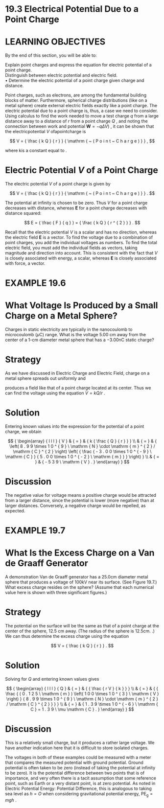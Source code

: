 # 19.3 Electrical Potential Due to a Point Charge

# LEARNING OBJECTIVES

By the end of this section, you will be able to:

Explain point charges and express the equation for electric potential of a point charge.   
Distinguish between electric potential and electric field.   
• Determine the electric potential of a point charge given charge and distance.

Point charges, such as electrons, are among the fundamental building blocks of matter. Furthermore, spherical charge distributions (like on a metal sphere) create external electric fields exactly like a point charge. The electric potential due to a point charge is, thus, a case we need to consider. Using calculus to find the work needed to move a test charge $q$ from a large distance away to a distance of $r$ from a point charge $Q$ , and noting the connection between work and potential $\mathbf { \boldsymbol { W } } = - q \Delta V )$ , it can be shown that the electricpotential $V$ ofapointcharge is

$$
V = { \frac { k Q } { r } } { \mathrm { ~ ( P o i n t ~ C h a r g e ) } } ,
$$

where kis a constant equal to .

# Electric Potential $V$ of a Point Charge

The electric potential $V$ of a point charge is given by

$$
V = { \frac { k Q } { r } } { \mathrm { ~ ( P o i n t ~ C h a r g e ) } } .
$$

The potential at infinity is chosen to be zero. Thus $V$ for a point charge decreases with distance, whereas $\mathbf { E }$ for a point charge decreases with distance squared:

$$
E = { \frac { F } { q } } = { \frac { k Q } { r ^ { 2 } } } .
$$

Recall that the electric potential $V$ is a scalar and has no direction, whereas the electric field $\mathbf { E }$ is a vector. To find the voltage due to a combination of point charges, you add the individual voltages as numbers. To find the total electric field, you must add the individual fields as vectors, taking magnitude and direction into account. This is consistent with the fact that $V$ is closely associated with energy, a scalar, whereas $\mathbf { E }$ is closely associated with force, a vector.

# EXAMPLE 19.6

# What Voltage Is Produced by a Small Charge on a Metal Sphere?

Charges in static electricity are typically in the nanocoulomb to microcoulomb $( \mu \mathrm { C } )$ range. What is the voltage 5.00 cm away from the center of a 1-cm diameter metal sphere that has a $- 3 . 0 0 \mathrm { n C }$ static charge?

# Strategy

As we have discussed in Electric Charge and Electric Field, charge on a metal sphere spreads out uniformly and

produces a field like that of a point charge located at its center. Thus we can find the voltage using the equation $V = k Q / r$ .

# Solution

Entering known values into the expression for the potential of a point charge, we obtain

$$
{ \begin{array} { l l l } { V } & { = } & { k { \frac { Q } { r } } } \\ & { = } & { \left( 8 . 9 9 \times 1 0 ^ { 9 } \ \mathrm { N } \cdot \mathrm { m } ^ { 2 } / \mathrm { C } ^ { 2 } \right) \left( { \frac { - 3 . 0 0 \times 1 0 ^ { - 9 } \ \mathrm { C } } { 5 . 0 0 \times 1 0 ^ { - 2 } \ \mathrm { m } } } \right) } \\ & { = } & { - 5 3 9 \ \mathrm { V } . } \end{array} }
$$

# Discussion

The negative value for voltage means a positive charge would be attracted from a larger distance, since the potential is lower (more negative) than at larger distances. Conversely, a negative charge would be repelled, as expected.

# EXAMPLE 19.7

# What Is the Excess Charge on a Van de Graaff Generator

A demonstration Van de Graaff generator has a $2 5 . 0 \mathsf { c m }$ diameter metal sphere that produces a voltage of $1 0 0 \mathsf { k V }$ near its surface. (See Figure 19.7.) What excess charge resides on the sphere? (Assume that each numerical value here is shown with three significant figures.)

# Strategy

The potential on the surface will be the same as that of a point charge at the center of the sphere, 12.5 cm away. (The radius of the sphere is $1 2 . 5 \mathsf { c m } .$ .) We can thus determine the excess charge using the equation

$$
V = { \frac { k Q } { r } } .
$$

# Solution

Solving for $Q$ and entering known values gives

$$
{ \begin{array} { l l l } { Q } & { = } & { { \frac { r V } { k } } } \\ & { = } & { { \frac { ( 0 . 1 2 5 \ \mathrm { m } ) \left( 1 0 0 \times 1 0 ^ { 3 } \ \mathrm { V } \right) } { 8 . 9 9 \times 1 0 ^ { 9 } \ \mathrm { N } \cdot \mathrm { m } ^ { 2 } / \mathrm { C } ^ { 2 } } } } \\ & { = } & { 1 . 3 9 \times 1 0 ^ { - 6 } \ \mathrm { C } = 1 . 3 9 \ \mu \mathrm { C } . } \end{array} }
$$

# Discussion

This is a relatively small charge, but it produces a rather large voltage. We have another indication here that it is difficult to store isolated charges.

The voltages in both of these examples could be measured with a meter that compares the measured potential with ground potential. Ground potential is often taken to be zero (instead of taking the potential at infinity to be zero). It is the potential difference between two points that is of importance, and very often there is a tacit assumption that some reference point, such as Earth or a very distant point, is at zero potential. As noted in Electric Potential Energy: Potential Difference, this is analogous to taking sea level as $h = O$ when considering gravitational potential energy, $\mathrm { P E _ { g } } = m g h$ .